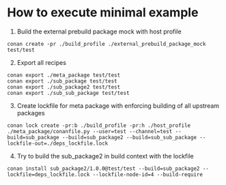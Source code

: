 # How to execute minimal example

1. Build the external prebuild package mock with host profile

```
conan create -pr ./build_profile ./external_prebuild_package_mock test/test
```

2. Export all recipes

```
conan export ./meta_package test/test
conan export ./sub_package test/test
conan export ./sub_package2 test/test
conan export ./sub_sub_package test/test
```

3. Create lockfile for meta package with enforcing building of all upstream packages 

```
conan lock create -pr:b ./build_profile -pr:h ./host_profile ./meta_package/conanfile.py --user=test --channel=test --build=sub_package --build=sub_package2 --build=sub_sub_package --lockfile-out=./deps_lockfile.lock
```

4. Try to build the sub_package2 in build context with the lockfile

```
conan install sub_package2/1.0.0@test/test --build=sub_package2 --lockfile=deps_lockfile.lock --lockfile-node-id=4 --build-require
```